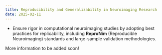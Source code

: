 ```yaml
---
title: Reproducibility and Generalizability in Neuroimaging Research
date: 2025-02-11
---
```


- Ensure rigor in computational neuroimaging studies by adopting best practices for replicability, including **ReproNim** (Reproducible Neuroimaging) standards and large-sample validation methodologies.

<!--more-->

More information to be added soon!
